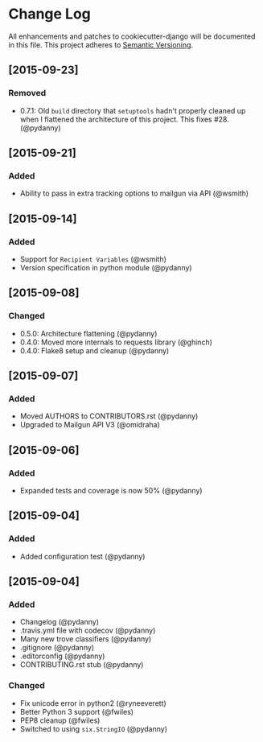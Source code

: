 # Change Log
All enhancements and patches to cookiecutter-django will be documented in this file.
This project adheres to [Semantic Versioning](http://semver.org/).

## [2015-09-23]
### Removed
- 0.7.1: Old `build` directory that `setuptools` hadn't properly cleaned up when I flattened the architecture of this project. This fixes #28. (@pydanny)

## [2015-09-21]
### Added
- Ability to pass in extra tracking options to mailgun via API  (@wsmith)

## [2015-09-14]
### Added
- Support for `Recipient Variables` (@wsmith)
- Version specification in python module (@pydanny)

## [2015-09-08]
### Changed
- 0.5.0: Architecture flattening (@pydanny)
- 0.4.0: Moved more internals to requests library (@ghinch)
- 0.4.0: Flake8 setup and cleanup (@pydanny)

## [2015-09-07]
### Added
- Moved AUTHORS to CONTRIBUTORS.rst (@pydanny)
- Upgraded to Mailgun API V3 (@omidraha)

## [2015-09-06]
### Added
- Expanded tests and coverage is now 50% (@pydanny)

## [2015-09-04]
### Added
- Added configuration test (@pydanny)

## [2015-09-04]
### Added
- Changelog (@pydanny)
- .travis.yml file with codecov (@pydanny)
- Many new trove classifiers (@pydanny)
- .gitignore (@pydanny)
- .editorconfig (@pydanny)
- CONTRIBUTING.rst stub (@pydanny)
### Changed
- Fix unicode error in python2 (@ryneeverett)
- Better Python 3 support (@fwiles)
- PEP8 cleanup (@fwiles)
- Switched to using `six.StringIO` (@pydanny)

